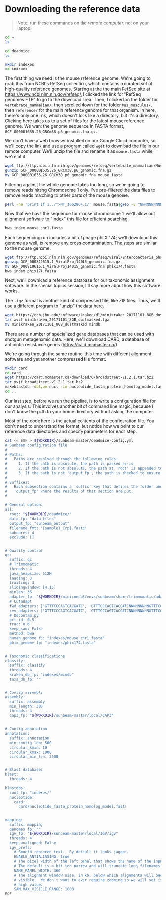 # Downloading the reference data

> Note: run these commands on the *remote computer*, not on your
> laptop.

```bash
cd ~
ls
```

```bash
cd deadmice
ls
```

```bash
mkdir indexes
cd indexes
```

The first thing we need is the mouse reference genome.  We\'re going
to grab this from NCBI\'s RefSeq collection, which contains a curated
set of high-quality reference genomes.  Starting at the the main
RefSeq site at https://www.ncbi.nlm.nih.gov/refseq/, I clicked the
link for "RefSeq genomes FTP" to go to the download area.  Then, I
clicked on the folder for `vertebrate_mammalian/`, then scrolled down
for the folder `Mus_musculus/`, then `reference/` for the main
reference genome for that organism.  In here, there\'s only one link,
which doesn\'t look like a directory, but it\'s a directory.  Clicking
here takes us to a set of files for the latest mouse reference genome.
We want the genome sequence in FASTA format,
`GCF_000001635.26_GRCm38.p6_genomic.fna.gz`.

We don\'t have a web browser installed on our Google Cloud computer,
so we\'ll copy the link and use a program called `wget` to download
the file in our remote computer.  We\'ll unzip the file and rename it
as `mouse.fasta` while we\'re at it.

```bash
wget ftp://ftp.ncbi.nlm.nih.gov/genomes/refseq/vertebrate_mammalian/Mus_musculus/reference/GCF_000001635.26_GRCm38.p6/GCF_000001635.26_GRCm38.p6_genomic.fna.gz
gunzip GCF_000001635.26_GRCm38.p6_genomic.fna.gz
mv GCF_000001635.26_GRCm38.p6_genomic.fna mouse.fasta
```

Filtering against the whole genome takes too long, so we\'re going to
remove reads hitting Chromosome 1 only.  I\'ve pre-filtered the data
files to remove reads matching to other parts of the mouse genome.

```bash
perl -ne 'print if 1../^>NT_166280\.1/' mouse.fasta|grep -v "NNNNNNNNNNNNNNNNNNNNNNNNNNNNNNNNNNNNNNNNNNNNNNNNNNNNNNNNNNNNNNNNNNNNNNNNNNNNNNNN"|head -n -1 > mouse_chr1.fasta
```

Now that we have the sequence for mouse chromosome 1, we\'ll allow out
alignment software to "index" this file for efficient searching.

```bash
bwa index mouse_chr1.fasta
```

Each sequencing run includes a bit of phage phi X 174; we\'ll download
this genome as well, to remove any cross-contamination.  The steps are
similar to the mouse genome.

```bash
wget ftp://ftp.ncbi.nlm.nih.gov/genomes/refseq/viral/Enterobacteria_phage_phiX174_sensu_lato/latest_assembly_versions/GCF_000819615.1_ViralProj14015/GCF_000819615.1_ViralProj14015_genomic.fna.gz
gunzip GCF_000819615.1_ViralProj14015_genomic.fna.gz
mv GCF_000819615.1_ViralProj14015_genomic.fna phix174.fasta
bwa index phix174.fasta
```

Next, we\'ll download a reference database for our taxonomic
assignment software.  In the special topics session, I\'ll say more
about how this software works.

The `.tgz` format is another kind of compressed file, like ZIP files.
Thus, we\'ll use a different program to "unzip" the data here.

```bash
wget https://ccb.jhu.edu/software/kraken/dl/minikraken_20171101_8GB_dustmasked.tgz
tar xvzf minikraken_20171101_8GB_dustmasked.tgz
mv minikraken_20171101_8GB_dustmasked mindb
```

There are a number of specialized gene databases that can be used with
shotgun metagenomic data.  Here, we\'ll download CARD, a database of
antibiotic resistance genes (https://card.mcmaster.ca/).

We\'re going through the same routine, this time with different
alignment software and yet another compressed file format.

```bash
mkdir card
cd card
wget https://card.mcmaster.ca/download/0/broadstreet-v1.2.1.tar.bz2
tar xvjf broadstreet-v1.2.1.tar.bz2
makeblastdb -dbtype nucl -in nucleotide_fasta_protein_homolog_model.fasta
cd ..
```

Our last step, before we run the pipeline, is to write a configuration
file for our analysis.  This involves another bit of command line
magic, because I don\'t know the path to your home directory without
asking the computer.

Most of the code here is the actual contents of the configuration
file. You don\'t need to understand the format, but notice how we
point to our reference data directories and specify parameters for
each step.

```bash
cat << EOF > ${WORKDIR}/sunbeam-master/deadmice-config.yml
# Sunbeam configuration file
#
# Paths:
#   Paths are resolved through the following rules:
#     1. If the path is absolute, the path is parsed as-is
#     2. If the path is not absolute, the path at 'root' is appended to it
#     3. If the path is not 'output_fp', the path is checked to ensure it exists
#
# Suffixes:
#   Each subsection contains a 'suffix' key that defines the folder under
#   'output_fp' where the results of that section are put.
#

# General options
all:
  root: "${WORKDIR}/deadmice/"
  data_fp: "data_files"
  output_fp: "sunbeam_output"
  filename_fmt: "{sample}_{rp}.fastq"
  subcores: 4
  exclude: []


# Quality control
qc:
  suffix: qc
  # Trimmomatic
  threads: 4
  java_heapsize: 512M
  leading: 3
  trailing: 3
  slidingwindow: [4,15]
  minlen: 36
  adapter_fp: "${WORKDIR}/miniconda3/envs/sunbeam/share/trimmomatic/adapters/NexteraPE-PE.fa"
  # Cutadapt
  fwd_adapters: ['GTTTCCCAGTCACGATC', 'GTTTCCCAGTCACGATCNNNNNNNNNGTTTCCCAGTCACGATC']
  rev_adapters: ['GTTTCCCAGTCACGATC', 'GTTTCCCAGTCACGATCNNNNNNNNNGTTTCCCAGTCACGATC']
  # Decontam.py
  pct_id: 0.5
  frac: 0.6
  keep_sam: False
  method: bwa
  human_genome_fp: "indexes/mouse_chr1.fasta"
  phix_genome_fp: "indexes/phix174.fasta"


# Taxonomic classifications
classify:
  suffix: classify
  threads: 4
  kraken_db_fp: "indexes/mindb"
  taxa_db_fp: ""


# Contig assembly
assembly:
  suffix: assembly
  min_length: 300
  threads: 4
  cap3_fp: "${WORKDIR}/sunbeam-master/local/CAP3"


# Contig annotation
annotation:
  suffix: annotation
  min_contig_len: 500
  circular_kmin: 10
  circular_kmax: 1000
  circular_min_len: 3500


# Blast databases
blast:
  threads: 4

blastdbs:
  root_fp: "indexes/"
  nucleotide:
    card:
      card/nucleotide_fasta_protein_homolog_model.fasta


mapping:
  suffix: mapping
  genomes_fp: ""
  igv_fp: "${WORKDIR}/sunbeam-master/local/IGV/igv"
  threads: 4
  keep_unaligned: False
  igv_prefs:
    # Smooth rendered text.  By default it looks jagged.
    ENABLE_ANTIALIASING: true
    # The pixel width of the left panel that shows the name of the input files.
    # The default is a bit too narrow and will truncate long filenames.
    NAME_PANEL_WIDTH: 360
    # The alignment window size, in kb, below which alignments will become
    # visible.  We don't want to ever require zooming so we will set it to a
    # high value.
    SAM.MAX_VISIBLE_RANGE: 1000
EOF
```

